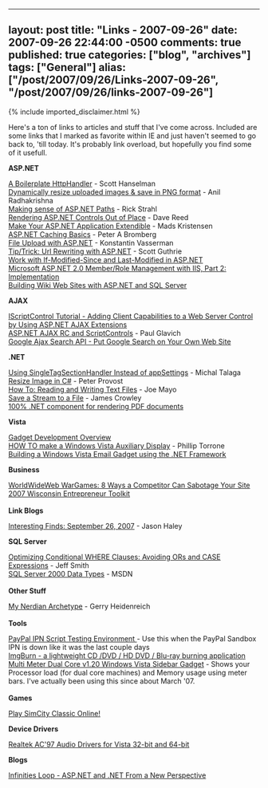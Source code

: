   ---
  layout: post
  title: "Links - 2007-09-26"
  date: 2007-09-26 22:44:00 -0500
  comments: true
  published: true
  categories: ["blog", "archives"]
  tags: ["General"]
  alias: ["/post/2007/09/26/Links-2007-09-26", "/post/2007/09/26/links-2007-09-26"]
  ---
<!-- more -->
{% include imported_disclaimer.html %}
<P>Here's a ton of links to articles and stuff that I've come across. Included are some links that I marked as favorite within IE and just&nbsp;haven't seemed to go back to, 'till today. It's probably link overload, but hopefully you find some of it usefull.</P>
<P><STRONG>ASP.NET</STRONG></P>
<P><A href="http://www.hanselman.com/blog/ABoilerplateHttpHandler.aspx">A Boilerplate HttpHandler</A> - Scott Hanselman<BR><A href="http://www.codeproject.com/aspnet/pnguploader.asp">Dynamically resize uploaded images &amp; save in PNG format</A> - Anil Radhakrishna<BR><A href="http://west-wind.com/weblog/posts/269.aspx">Making sense of ASP.NET Paths</A> - Rick Strahl<BR><A href="http://weblogs.asp.net/infinitiesloop/archive/2007/09/19/rendering-asp-net-controls-out-of-place.aspx">Rendering ASP.NET Controls Out of Place</A> - Dave Reed<BR><A href="http://blog.madskristensen.dk/post/Make-your-ASPNET-application-extendable.aspx">Make Your ASP.NET Application Extendible</A> - Mads Kristensen<BR><A href="http://www.eggheadcafe.com/articles/20060407.asp">ASP.NET Caching Basics</A> - Peter A Bromberg<BR><A href="http://www.codeproject.com/aspnet/fileupload.asp">File Upload with ASP.NET</A> - Konstantin Vasserman<BR><A href="http://weblogs.asp.net/scottgu/archive/2007/02/26/tip-trick-url-rewriting-with-asp-net.aspx">Tip/Trick: Url Rewriting with ASP.NET</A> - Scott Guthrie<BR><A href="http://www.motobit.com/tips/detpg_net-last-modified/">Work with If-Modified-Since and Last-Modified in ASP.NET</A>&nbsp;<BR><A href="http://msdn2.microsoft.com/en-us/library/aa478947.aspx">Microsoft ASP.NET 2.0 Member/Role Management with IIS, Part 2: Implementation</A>&nbsp;<BR><A href="http://www.code-magazine.com/article.aspx?quickid=0403081&amp;page=1">Building Wiki Web Sites with ASP.NET and SQL Server<BR></A></P>
<P><STRONG>AJAX</STRONG></P>
<P><A href="http://www.asp.net/ajax/documentation/live/tutorials/IScriptControlTutorial1.aspx">IScriptControl Tutorial - Adding Client Capabilities to a Web Server Control by Using ASP.NET AJAX Extensions</A> <BR><A href="http://weblogs.asp.net/pglavich/archive/2006/12/21/asp-net-ajax-rc-and-scriptcontrols.aspx">ASP.NET AJAX RC and ScriptControls</A> - Paul Glavich <BR><A href="http://code.google.com/apis/ajaxsearch/">Google Ajax Search API - Put Google Search on Your Own Web Site<BR></A></P>
<P><STRONG>.NET</STRONG></P>
<P><A href="http://vaultofthoughts.net/UsingSingleTagSectionHandlerInsteadOfAppSettings.aspx">Using SingleTagSectionHandler Instead of appSettings</A> - Michal Talaga<BR><A href="http://www.peterprovost.org/archive/2003/05/29/516.aspx">Resize Image in C#</A> - Peter Provost<BR><A href="http://www.csharp-station.com/HowTo/ReadWriteTextFile.aspx">How To: Reading and Writing Text Files</A> - Joe Mayo<BR><A href="http://www.developerfusion.co.uk/show/4669/">Save a Stream to a File</A> - James Crowley<BR><A href="http://www.codeproject.com/showcase/pdfrasterizer.asp">100% .NET component for rendering PDF documents</A> <BR></P>
<P><STRONG>Vista</STRONG></P>
<P><A href="http://msdn2.microsoft.com/en-us/library/ms723694.aspx">Gadget Development Overview</A> <BR><A href="http://www.makezine.com/blog/archive/2005/07/how_to_make_a_w_1.html">HOW TO make a Windows Vista Auxiliary Display</A> - Phillip Torrone<BR><A href="http://blogs.msdn.com/coding4fun/archive/2006/11/10/1055051.aspx">Building a Windows Vista Email Gadget using the .NET Framework</A><BR></P>
<P><STRONG>Business</STRONG></P>
<P><A href="http://www.virtualhosting.com/blog/2007/worldwideweb-wargames-8-ways-a-competitor-can-sabotage-your-site/">WorldWideWeb WarGames: 8 Ways a Competitor Can Sabotage Your Site</A> <BR><A href="http://toolkit.wi.gov/">2007 Wisconsin Entrepreneur Toolkit</A> <BR><BR><STRONG>Link Blogs</STRONG></P>
<P><A href="http://jasonhaley.com/blog/archive/2007/09/26/140467.aspx">Interesting Finds: September 26, 2007</A> - Jason Haley<BR></P>
<P><STRONG>SQL Server</STRONG></P>
<P><A href="http://weblogs.sqlteam.com/jeffs/archive/2007/09/18/sql-conditional-where-clauses.aspx">Optimizing Conditional WHERE Clauses: Avoiding ORs and CASE Expressions</A> - Jeff Smith<BR><A href="http://msdn2.microsoft.com/en-US/library/aa258271(SQL.80).aspx">SQL Server 2000 Data Types</A> - MSDN<BR><BR><STRONG>Other Stuff</STRONG></P>
<P><A href="http://edsid.com/blog/archive/2007/09/10/16071.aspx">My Nerdian Archetype</A> - Gerry Heidenreich<BR><BR><STRONG>Tools</STRONG></P>
<P><A href="http://www.eliteweaver.co.uk/testing/ipntest.php?mode=_fetch-help">PayPal IPN Script Testing Environment </A>- Use this when the PayPal Sandbox IPN is down like it was the last couple days<BR><A href="http://www.wincustomize.com/skins.aspx?skinid=12&amp;libid=63&amp;c=1">ImgBurn - a lightweight CD /DVD / HD DVD / Blu-ray burning application<BR>Multi Meter Dual Core v1.20 Windows Vista Sidebar Gadget</A> - Shows your Processor load (for dual core machines) and Memory usage using meter bars. I've actually been using this since about March '07.<BR><BR><STRONG>Games</STRONG></P>
<P><A href="http://simcity.ea.com/play/simcity_classic.php">Play SimCity Classic Online!<BR></A></P>
<P><STRONG>Device Drivers</STRONG></P>
<P><A href="http://www.realtek.com.tw/downloads/downloadsView.aspx?Langid=1&amp;PNid=14&amp;PFid=23&amp;Level=4&amp;Conn=3&amp;DownTypeID=3&amp;GetDown=false">Realtek AC'97 Audio Drivers for Vista 32-bit and 64-bit<BR></A></P>
<P><STRONG>Blogs</STRONG></P>
<P><A href="http://weblogs.asp.net/infinitiesloop/default.aspx">Infinities Loop - ASP.NET and .NET From a New Perspective</A><BR></P>
<P>&nbsp;</P>
